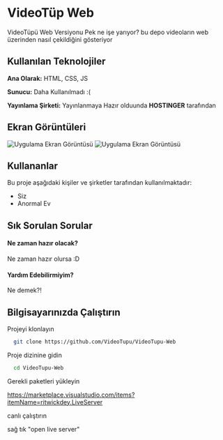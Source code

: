 # VideoTüp Web
VideoTüpü Web Versiyonu
Pek ne işe yarıyor?
bu depo videoların web üzerinden nasıl çekildiğini gösteriyor

## Kullanılan Teknolojiler

**Ana Olarak:** HTML, CSS, JS

**Sunucu:** Daha Kullanılmadı :(

**Yayınlama Şirketi:** Yayınlanmaya Hazır olduunda **HOSTINGER** tarafından

## Ekran Görüntüleri

![Uygulama Ekran Görüntüsü](https://via.placeholder.com/468x300?text=App+Screenshot+Here)
![Uygulama Ekran Görüntüsü](https://via.placeholder.com/468x300?text=App+Screenshot+Here)


## Kullananlar

Bu proje aşağıdaki kişiler ve şirketler tarafından kullanılmaktadır:

- Siz
- Anormal Ev

## Sık Sorulan Sorular

#### Ne zaman hazır olacak?

Ne zaman hazır olursa :D

#### Yardım Edebilirmiyim?

Ne demek?!

## Bilgisayarınızda Çalıştırın

Projeyi klonlayın

```bash
  git clone https://github.com/VideoTupu/VideoTupu-Web
```

Proje dizinine gidin

```bash
  cd VideoTupu-Web
```

Gerekli paketleri yükleyin

https://marketplace.visualstudio.com/items?itemName=ritwickdey.LiveServer

canlı çalıştırın

sağ tık "open live server"

